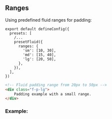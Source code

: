 ## Ranges
Using predefined fluid ranges for padding:

```js{8}
export default defineConfig({
  presets: [
    /...
    presetFluid({
      ranges: {
        'sm': [10, 30],
        'md': [15, 40],
        'lg': [20, 50],
      },
    }),
  ],
})
```

```html
<!-- Fluid padding range from 20px to 50px -->
<div class="f-p-lg">
    Padding example with a small range.
</div>
```

### Example:
<Ranges />
